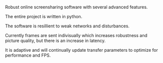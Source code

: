 Robust online screensharing software with several advanced features.

The entire project is written in python.

The software is resillient to weak networks and disturbances.

Currently frames are sent indivisually which increases robustness and picture quality, but there is an increase in latency.

It is adaptive and will continually update transfer parameters to optimize for performance and FPS.
